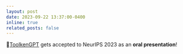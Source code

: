```yaml
---
layout: post
date: 2023-09-22 13:37:00-0400
inline: true
related_posts: false
---
```


🎉[ToolkenGPT](https://arxiv.org/abs/2305.11554) gets accepted to NeurIPS 2023 as an **oral presentation**!
